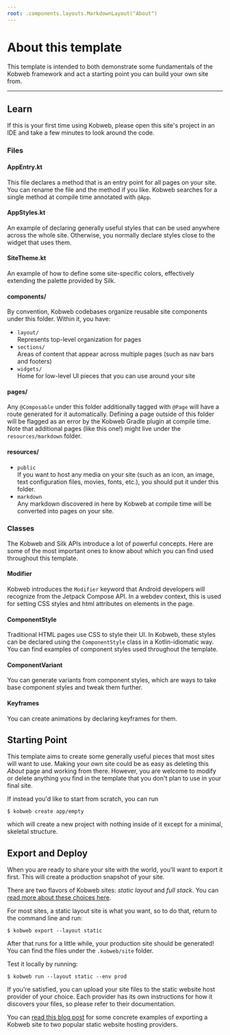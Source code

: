 ```yaml
---
root: .components.layouts.MarkdownLayout("About")
---
```


# About this template

This template is intended to both demonstrate some fundamentals of the Kobweb framework and act a
starting point you can
build your own site from.

---

## Learn

If this is your first time using Kobweb, please open this site's project in an IDE and take a few
minutes to look around
the code.

### Files

#### AppEntry.kt

This file declares a method that is an entry point for all pages on your site. You can rename the
file and the method if
you like. Kobweb searches for a single method at compile time annotated with `@App`.

#### AppStyles.kt

An example of declaring generally useful styles that can be used anywhere across the whole site.
Otherwise, you normally
declare styles close to the widget that uses them.

#### SiteTheme.kt

An example of how to define some site-specific colors, effectively extending the palette provided by
Silk.

#### components/

By convention, Kobweb codebases organize reusable site components under this folder. Within it, you
have:

* `layout/`<br>
  Represents top-level organization for pages
* `sections/`<br>
  Areas of content that appear across multiple pages (such as nav bars and footers)
* `widgets/`<br>
  Home for low-level UI pieces that you can use around your site

#### pages/

Any `@Composable` under this folder additionally tagged with `@Page` will have a route generated for
it automatically.
Defining a page outside of this folder will be flagged as an error by the Kobweb Gradle plugin at
compile time. Note
that additional pages (like this one!) might live under the `resources/markdown` folder.

#### resources/

* `public`<br>
  If you want to host any media on your site (such as an icon, an image, text configuration files,
  movies, fonts, etc.),
  you should put it under this folder.
* `markdown`<br>
  Any markdown discovered in here by Kobweb at compile time will be converted into pages on your
  site.

### Classes

The Kobweb and Silk APIs introduce a lot of powerful concepts. Here are some of the most important
ones to know about
which you can find used throughout this template.

#### Modifier

Kobweb introduces the `Modifier` keyword that Android developers will recognize from the Jetpack
Compose API. In a
webdev context, this is used for setting CSS styles and html attributes on elements in the page.

#### ComponentStyle

Traditional HTML pages use CSS to style their UI. In Kobweb, these styles can be declared using
the `ComponentStyle`
class in a Kotlin-idiomatic way. You can find examples of component styles used throughout the
template.

#### ComponentVariant

You can generate variants from component styles, which are ways to take base component styles and
tweak them further.

#### Keyframes

You can create animations by declaring keyframes for them.

## Starting Point

This template aims to create some generally useful pieces that most sites will want to use. Making
your own site could
be as easy as deleting this *About* page and working from there. However, you are welcome to modify
or delete anything
you find in the template that you don't plan to use in your final site.

If instead you'd like to start from scratch, you can run

```
$ kobweb create app/empty
```

which will create a new project with nothing inside of it except for a minimal, skeletal structure.

## Export and Deploy

When you are ready to share your site with the world, you'll want to export it first. This will
create a production
snapshot of your site.

There are two flavors of Kobweb sites: *static layout* and *full stack*. You
can [read more about these choices here](https://github.com/varabyte/kobweb#static-layout-vs-full-stack-sites).

For most sites, a static layout site is what you want, so to do that, return to the command line and
run:

```
$ kobweb export --layout static
```

After that runs for a little while, your production site should be generated! You can find the files
under the
`.kobweb/site` folder.

Test it locally by running:

```
$ kobweb run --layout static --env prod
```

If you're satisfied, you can upload your site files to the static website host provider of your
choice. Each provider
has its own instructions for how it discovers your files, so please refer to their documentation.

You can [read this blog post](https://bitspittle.dev/blog/2022/staticdeploy) for some concrete
examples of exporting a
Kobweb site to two popular static website hosting providers.
